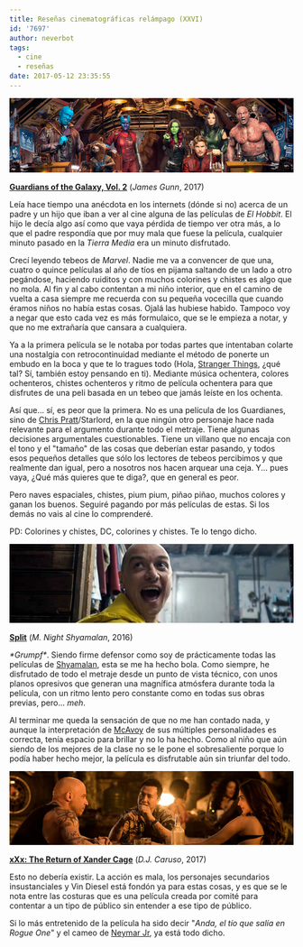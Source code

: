 ```yaml
---
title: Reseñas cinematográficas relámpago (XXVI)
id: '7697'
author: neverbot
tags:
  - cine
  - reseñas
date: 2017-05-12 23:35:55
---
```


[![](./resenas-cinematograficas-relampago-xxvi/guardians_of_the_galaxy_2.png)](./resenas-cinematograficas-relampago-xxvi/guardians_of_the_galaxy_2.png)

**[Guardians of the Galaxy, Vol. 2](http://www.imdb.com/title/tt3896198/)** (_James Gunn_, 2017)

Leía hace tiempo una anécdota en los internets (dónde si no) acerca de un padre y un hijo que iban a ver al cine alguna de las películas de _El Hobbit_. El hijo le decía algo así como que vaya pérdida de tiempo ver otra más, a lo que el padre respondía que por muy mala que fuese la película, cualquier minuto pasado en la _Tierra Media_ era un minuto disfrutado.

Crecí leyendo tebeos de _Marvel_. Nadie me va a convencer de que una, cuatro o quince películas al año de tíos en pijama saltando de un lado a otro pegándose, haciendo ruiditos y con muchos colorines y chistes es algo que no mola. Al fin y al cabo contentan a mi niño interior, que en el camino de vuelta a casa siempre me recuerda con su pequeña vocecilla que cuando éramos niños no había estas cosas. Ojalá las hubiese habido. Tampoco voy a negar que esto cada vez es más formulaico, que se le empieza a notar, y que no me extrañaría que cansara a cualquiera.

Ya a la primera película se le notaba por todas partes que intentaban colarte una nostalgia con retrocontinuidad mediante el método de ponerte un embudo en la boca y que te lo tragues todo (Hola, [Stranger Things](http://www.imdb.com/title/tt4574334/), ¿qué tal? Sí, también estoy pensando en ti). Mediante música ochentera, colores ochenteros, chistes ochenteros y ritmo de película ochentera para que disfrutes de una peli basada en un tebeo que jamás leíste en los ochenta.

Así que... sí, es peor que la primera. No es una película de los Guardianes, sino de [Chris Pratt](http://www.imdb.com/name/nm0695435/)/Starlord, en la que ningún otro personaje hace nada relevante para el argumento durante todo el metraje. Tiene algunas decisiones argumentales cuestionables. Tiene un villano que no encaja con el tono y el "tamaño" de las cosas que deberían estar pasando, y todos esos pequeños detalles que sólo los lectores de tebeos percibimos y que realmente dan igual, pero a nosotros nos hacen arquear una ceja. Y... pues vaya, ¿Qué más quieres que te diga?, que en general es peor.

Pero naves espaciales, chistes, pium pium, piñao piñao, muchos colores y ganan los buenos. Seguiré pagando por más películas de estas. Si los demás no vais al cine lo comprenderé.

PD: Colorines y chistes, DC, colorines y chistes. Te lo tengo dicho.

**[![](./resenas-cinematograficas-relampago-xxvi/split.png)](./resenas-cinematograficas-relampago-xxvi/split.png)**

**[Split](http://www.imdb.com/title/tt4972582/)** (_M. Night Shyamalan_, 2016)

_\*Grumpf\*_. Siendo firme defensor como soy de prácticamente todas las películas de [Shyamalan](http://www.imdb.com/name/nm0796117/), esta se me ha hecho bola. Como siempre, he disfrutado de todo el metraje desde un punto de vista técnico, con unos planos opresivos que generan una magnífica atmósfera durante toda la película, con un ritmo lento pero constante como en todas sus obras previas, pero... _meh_.

Al terminar me queda la sensación de que no me han contado nada, y aunque la interpretación de [McAvoy](http://www.imdb.com/name/nm0564215/) de sus múltiples personalidades es correcta, tenía espacio para brillar y no lo ha hecho. Como al niño que aún siendo de los mejores de la clase no se le pone el sobresaliente porque lo podía haber hecho mejor, la película es disfrutable aún sin triunfar del todo.

![](./resenas-cinematograficas-relampago-xxvi/xXx_xander_cage.png)

**[xXx: The Return of Xander Cage](http://www.imdb.com/title/tt1293847/)** (_D.J. Caruso_, 2017)

Esto no debería existir. La acción es mala, los personajes secundarios insustanciales y Vin Diesel está fondón ya para estas cosas, y es que se le nota entre las costuras que es una película creada por comité para contentar a un tipo de público sin entender a ese tipo de público.

Si lo más entretenido de la película ha sido decir "_Anda, el tío que salía en Rogue One_" y el cameo de [Neymar Jr](http://www.imdb.com/name/nm4827772/), ya está todo dicho.